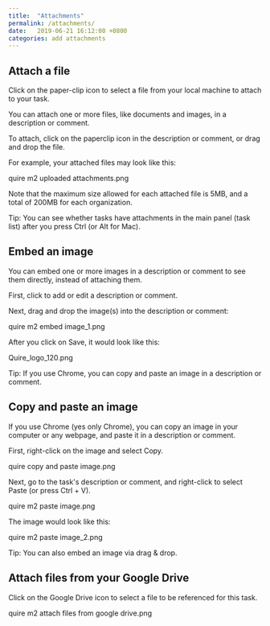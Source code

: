 ```yaml
---
title:  "Attachments"
permalink: /attachments/
date:   2019-06-21 16:12:00 +0800
categories: add attachments
---
```



## Attach a file

Click on the paper-clip icon to select a file from your local machine to attach to your task.

You can attach one or more files, like documents and images, in a description or comment.

To attach, click on the paperclip icon in the description or comment, or drag and drop the file.

For example, your attached files may look like this:

quire m2 uploaded attachments.png

Note that the maximum size allowed for each attached file is 5MB, and a total of 200MB for each organization.

Tip: You can see whether tasks have attachments in the main panel (task list) after you press Ctrl (or Alt for Mac).







## Embed an image

You can embed one or more images in a description or comment to see them directly, instead of attaching them.

First, click to add or edit a description or comment.

Next, drag and drop the image(s) into the description or comment:

quire m2 embed image_1.png

After you click on Save, it would look like this:

Quire_logo_120.png

Tip: If you use Chrome, you can copy and paste an image in a description or comment.







## Copy and paste an image

If you use Chrome (yes only Chrome), you can copy an image in your computer or any webpage, and paste it in a description or comment.

First, right-click on the image and select Copy.

quire copy and paste image.png

Next, go to the task's description or comment, and right-click to select Paste (or press Ctrl + V).

quire m2 paste image.png

The image would look like this:

quire m2 paste image_2.png

Tip: You can also embed an image via drag & drop.








## Attach files from your Google Drive

Click on the Google Drive icon to select a file to be referenced for this task.

quire m2 attach files from google drive.png